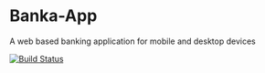 # Banka-App
A web based banking application for mobile and desktop devices

[![Build Status](https://travis-ci.com/AbrahamOssai/Banka-App.svg?branch=develop)](https://travis-ci.com/AbrahamOssai/Banka-App)
